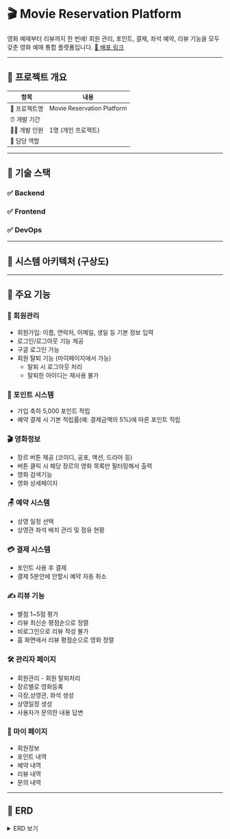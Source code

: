 # 🎬 Movie Reservation Platform

영화 예매부터 리뷰까지 한 번에!
회원 관리, 포인트, 결제, 좌석 예약, 리뷰 기능을 모두 갖춘 영화 예매 통합 플랫폼입니다.
[🔗 배포 링크](app.moviescore.shop)

---

## 📆 프로젝트 개요

| 항목 | 내용 |
| ---- | ---- |
| 🧪 프로젝트명 | Movie Reservation Platform |
| ⏰ 개발 기간 |  |
| 👨‍💻 개발 인원 | 1명 (개인 프로젝트) |
| 🧩 담당 역할 |  |

---

## 🧰 기술 스택

### ✅ Backend


### ✅ Frontend


### ✅ DevOps


---

## 🧩 시스템 아키텍처 (구상도)



---

## 🔑 주요 기능

### 👥 회원관리
- 회원가입: 이름, 연락처, 이메일, 생일 등 기본 정보 입력
- 로그인/로그아웃 기능 제공
- 구글 로그인 가능
- 회원 탈퇴 기능 (마이페이지에서 가능)
    * 탈퇴 시 로그아웃 처리
    * 탈퇴한 아이디는 재사용 불가 

### 🎁 포인트 시스템
- 가입 축하 5,000 포인트 적립
- 예약 결제 시 기본 적립률(예: 결제금액의 5%)에 따른 포인트 적립

### 🎬 영화정보
- 장르 버튼 제공 (코미디, 공포, 액션, 드라마 등)
- 버튼 클릭 시 해당 장르의 영화 목록만 필터링해서 출력
- 영화 검색기능
- 영화 상세페이지

### 🪑 예약 시스템
- 상영 일정 선택
- 상영관 좌석 배치 관리 및 점유 현황

### 💳 결제 시스템
- 포인트 사용 후 결제
- 결제 5분안에 안할시 예약 자동 취소 

### ✍️ 리뷰 기능
- 별점 1~5점 평가
- 리뷰 최신순 평점순으로 정렬
- 비로그인으로 리뷰 작성 불가
- 홈 화면에서 리뷰 평점순으로 영화 정렬

### 🛠 관리자 페이지
- 회원관리 - 회원 탈퇴처리
- 장르별로 영화등록
- 극장,상영관, 좌석 생성
- 상영일정 생성
- 사용자가 문의한 내용 답변

### 📄 마이 페이지
- 회원정보
- 포인트 내역
- 예약 내역
- 리뷰 내역
- 문의 내역

---

## 🧱 ERD

<details>
<summary>ERD 보기</summary>

![ERD](https://github.com/movieplatform/movie-reservation-platform/blob/main/erd.png)

🔗 [ERDCloud에서 보기](https://www.erdcloud.com/d/QbGLM37ZgdvvYHAye)

</details>

